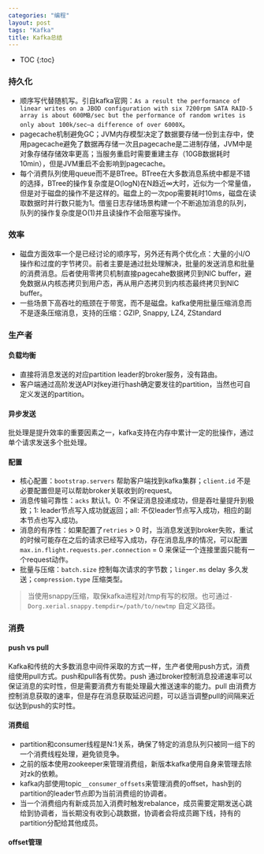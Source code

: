 ```yaml
---
categories: "编程"
layout: post
tags: "Kafka"
title: Kafka总结
---
```


* TOC
{:toc}

### 持久化
- 顺序写代替随机写。引自kafka官网：```As a result the performance of linear writes on a JBOD configuration with six 7200rpm SATA RAID-5 array is about 600MB/sec but the performance of random writes is only about 100k/sec—a difference of over 6000X```。
- pagecache机制避免GC；JVM内存模型决定了数据要存储一份到主存中，使用pagecache避免了数据再存储一次且pagecache是二进制存储，JVM中是对象存储存储效率更高；当服务重启时需要重建主存（10GB数据耗时10min），但是JVM重启不会影响到pagecache。
- 每个消费队列使用queue而不是BTree。BTree在大多数消息系统中都是不错的选择，BTree的操作复杂度是O(logN)在N趋近∞大时，近似为一个常量值，但是对于磁盘的操作不是这样的。磁盘上的一次pop需要耗时10ms，磁盘在读取数据时并行数只能为1。借鉴日志存储场景构建一个不断追加消息的队列，队列的操作复杂度是O(1)并且读操作不会阻塞写操作。
  
### 效率
- 磁盘方面效率一个是已经讨论的顺序写，另外还有两个优化点：大量的小I/O操作和过度的字节拷贝。前者主要是通过批处理解决，批量的发送消息和批量的消费消息。后者使用零拷贝机制直接pagecahe数据拷贝到NIC buffer，避免数据从内核态拷贝到用户态，再从用户态拷贝到内核态最终拷贝到NIC buffer。
- 一些场景下高吞吐的瓶颈在于带宽，而不是磁盘。kafka使用批量压缩消息而不是逐条压缩消息，支持的压缩：GZIP, Snappy, LZ4, ZStandard
  
### 生产者
#### 负载均衡
- 直接将消息发送的对应partition leader的broker服务，没有路由。
- 客户端通过高阶发送API对key进行hash确定要发往的partition，当然也可自定义发送的partition。

#### 异步发送
批处理是提升效率的重要因素之一，kafka支持在内存中累计一定的批操作，通过单个请求发送多个批处理。

#### 配置
- 核心配置：<code>bootstrap.servers</code> 帮助客户端找到kafka集群；<code>client.id</code> 不是必要配置但是可以帮助broker关联收到的request。
- 消息传输可靠性：<code>acks</code> 默认1。0: 不保证消息投递成功，但是吞吐量提升到极致；1: leader节点写入成功就返回；all: 不仅leader节点写入成功，相应的副本节点也写入成功。
- 消息的有序性：如果配置了<code>retries</code> > 0 时，当消息发送到broker失败，重试的时候可能存在之后的请求已经写入成功，存在消息乱序的情况，可以配置<code>max.in.flight.requests.per.connection</code> = 0 来保证一个连接里面只能有一个request动作。
- 批量与压缩：<code>batch.size</code> 控制每次请求的字节数；<code>linger.ms</code> delay 多久发送；<code>compression.type</code> 压缩类型。
> 当使用snappy压缩，取保kafka进程对/tmp有写的权限。也可通过```-Dorg.xerial.snappy.tempdir=/path/to/newtmp``` 自定义路径。

### 消费
#### push vs pull
 Kafka和传统的大多数消息中间件采取的方式一样，生产者使用push方式，消费组使用pull方式。push和pull各有优势。push 通过broker控制消息投递速率可以保证消息的实时性，但是需要消费方有能处理最大推送速率的能力。pull 由消费方控制消息获取的速率，但是存在消息获取延迟问题，可以适当调整pull的间隔来近似达到push的实时性。

 #### 消费组
- partition和consumer线程是N:1关系，确保了特定的消息队列只被同一组下的一个消费线程处理，避免锁竞争。
- 之前的版本使用zookeeper来管理消费组，新版本kafka使用自身来管理去除对zk的依赖。
- kafka内部使用topic<code>__consumer_offsets</code>来管理消费的offset，hash到的partition的leader节点即为当前消费组的协调者。
- 当一个消费组内有新成员加入消费时触发rebalance，成员需要定期发送心跳给到协调者，当长期没有收到心跳数据，协调者会将成员踢下线，持有的partition分配给其他成员。

#### offset管理
